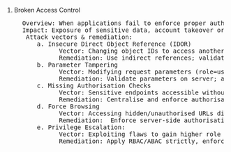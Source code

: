 1. Broken Access Control
<pre>
     Overview: When applications fail to enforce proper authorisation, users can access or modify resources beyond their intended permissions.
     Impact: Exposure of sensitive data, account takeover or full system compromise.
      Attack vectors & remediation:
         a. Insecure Direct Object Reference (IDOR)
               Vector: Changing object IDs to access another user’s data (id=102 instead of id=101)
               Remediation: Use indirect references; validate object ownership server-side
         b. Parameter Tampering
               Vector: Modifying request parameters (role=user -> role=admin)
               Remediation: Validate parameters on server; avoid trusting client-side values.
         c. Missing Authorisation Checks
               Vector: Sensitive endpoints accessible without proper validation
               Remediation: Centralise and enforce authorisation at every request
         d. Force Browsing
               Vector: Accessing hidden/unauthorised URLs directly (e.g. /admin)
               Remediation:  Enforce server-side authorisation, deny by default, restrict sensitive paths
         e. Privilege Escalation:
               Vector: Exploiting flaws to gain higher role privileges (user -> admin)
               Remediation: Apply RBAC/ABAC strictly, enforce least privilege
</pre>
